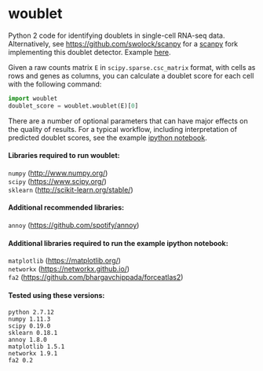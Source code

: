 # woublet
Python 2 code for identifying doublets in single-cell RNA-seq data.  
Alternatively, see https://github.com/swolock/scanpy for a [scanpy](https://github.com/theislab/scanpy) fork implementing this doublet detector. Example [here](./180601_scanpy_example.ipynb).

Given a raw counts matrix `E` in `scipy.sparse.csc_matrix` format, with cells as rows and genes as columns, you can calculate a doublet score for each cell with the following command: 
```python
import woublet
doublet_score = woublet.woublet(E)[0]
```

There are a number of optional parameters that can have major effects on the quality of results. For a typical workflow, including interpretation of predicted doublet scores, see the example [ipython notebook](./180306_basic_example.ipynb).

#### Libraries required to run woublet:
`numpy` (http://www.numpy.org/)  
`scipy` (https://www.scipy.org/)  
`sklearn` (http://scikit-learn.org/stable/)  

#### Additional recommended libraries:
`annoy` (https://github.com/spotify/annoy)  

#### Additional libraries required to run the example ipython notebook:
`matplotlib` (https://matplotlib.org/)  
`networkx` (https://networkx.github.io/)  
`fa2` (https://github.com/bhargavchippada/forceatlas2)  

#### Tested using these versions:
`python 2.7.12`  
`numpy 1.11.3`  
`scipy 0.19.0`  
`sklearn 0.18.1`  
`annoy 1.8.0`  
`matplotlib 1.5.1`  
`networkx 1.9.1`  
`fa2 0.2`  
